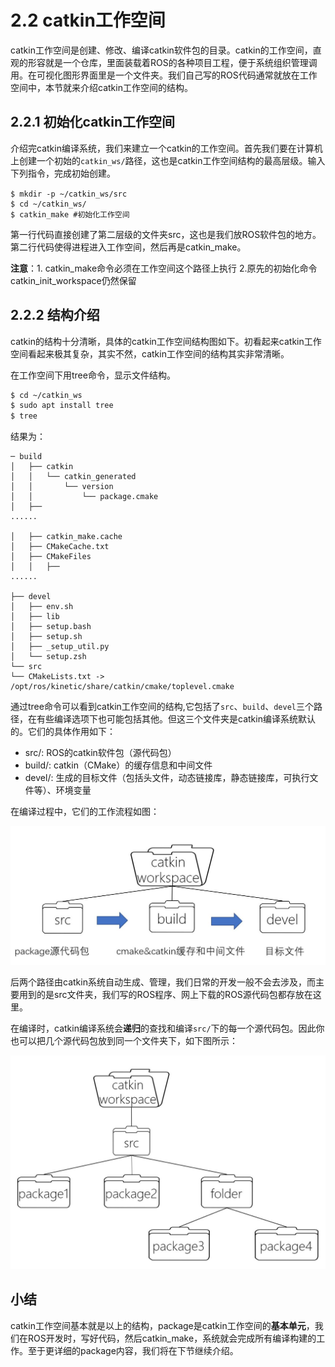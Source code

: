 # 2.2 catkin工作空间
catkin工作空间是创建、修改、编译catkin软件包的目录。catkin的工作空间，直观的形容就是一个仓库，里面装载着ROS的各种项目工程，便于系统组织管理调用。在可视化图形界面里是一个文件夹。我们自己写的ROS代码通常就放在工作空间中，本节就来介绍catkin工作空间的结构。

## 2.2.1 初始化catkin工作空间
介绍完catkin编译系统，我们来建立一个catkin的工作空间。首先我们要在计算机上创建一个初始的`catkin_ws/`路径，这也是catkin工作空间结构的最高层级。输入下列指令，完成初始创建。

	$ mkdir -p ~/catkin_ws/src　　
	$ cd ~/catkin_ws/
	$ catkin_make #初始化工作空间

第一行代码直接创建了第二层级的文件夹src，这也是我们放ROS软件包的地方。第二行代码使得进程进入工作空间，然后再是catkin_make。

**注意**：1. catkin_make命令必须在工作空间这个路径上执行 2.原先的初始化命令catkin_init_workspace仍然保留

## 2.2.2 结构介绍

catkin的结构十分清晰，具体的catkin工作空间结构图如下。初看起来catkin工作空间看起来极其复杂，其实不然，catkin工作空间的结构其实非常清晰。


在工作空间下用tree命令，显示文件结构。
```bash
$ cd ~/catkin_ws
$ sudo apt install tree
$ tree
```
结果为：

	─ build
	│   ├── catkin
	│   │   └── catkin_generated
	│   │       └── version
	│   │           └── package.cmake
	│   ├──
    ......

	│   ├── catkin_make.cache
	│   ├── CMakeCache.txt
	│   ├── CMakeFiles
	│   │   ├──
    ......

	├── devel
	│   ├── env.sh
	│   ├── lib
	│   ├── setup.bash
	│   ├── setup.sh
	│   ├── _setup_util.py
	│   └── setup.zsh
	└── src
    └── CMakeLists.txt -> /opt/ros/kinetic/share/catkin/cmake/toplevel.cmake


通过tree命令可以看到catkin工作空间的结构,它包括了`src`、`build`、`devel`三个路径，在有些编译选项下也可能包括其他。但这三个文件夹是catkin编译系统默认的。它们的具体作用如下：

* src/: ROS的catkin软件包（源代码包）
* build/: catkin（CMake）的缓存信息和中间文件
* devel/: 生成的目标文件（包括头文件，动态链接库，静态链接库，可执行文件等）、环境变量

在编译过程中，它们的工作流程如图：

![](/pics/catkin_flow.jpg)


后两个路径由catkin系统自动生成、管理，我们日常的开发一般不会去涉及，而主要用到的是src文件夹，我们写的ROS程序、网上下载的ROS源代码包都存放在这里。

在编译时，catkin编译系统会**递归**的查找和编译`src/`下的每一个源代码包。因此你也可以把几个源代码包放到同一个文件夹下，如下图所示：

![](/pics/catkin_ws.jpg)

## 小结
catkin工作空间基本就是以上的结构，package是catkin工作空间的**基本单元**，我们在ROS开发时，写好代码，然后catkin_make，系统就会完成所有编译构建的工作。至于更详细的package内容，我们将在下节继续介绍。

